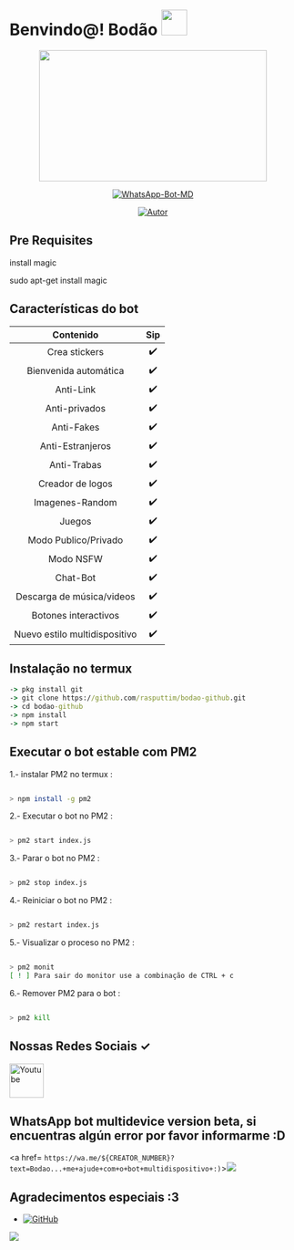 # Benvindo@! Bodão <img src="https://cbsnews1.cbsistatic.com/hub/i/2017/10/17/b34c14c8-750e-4afa-838d-ba9da0a3b042/171016-nasa-gravitational-waves-article.gif" width="45px">

<P align="center">
<img src="https://acegif.com/wp-content/gif/outerspace-51.gif" width="400" height="230"/>
</p>

<p align="center">
<a href="#"><img title="WhatsApp-Bot-MD" src="https://img.shields.io/badge/-TERMUX--BOT--WHATSAPP-green?colorA=%23ff0000&colorB=%23017e40&style=for-the-badge"></a>
</p>
<p align="center">
<a href="https://github.com/rasputtim"><img title="Autor" src="https://img.shields.io/badge/Rasputtim-Bod%C3%A3oSystems-blueb"></a>
</p>

## Pre Requisites

install magic

sudo apt-get install magic


## Características do bot 
|  Contenido  |                                           Sip |
| :---------------------------------------------: | :-----------: |
| Crea stickers|✔️|
| Bienvenida automática|✔️|
| Anti-Link|✔️|
| Anti-privados|✔️|
| Anti-Fakes|✔️|
| Anti-Estranjeros|✔️|
| Anti-Trabas|✔️|
| Creador de logos|✔️|
| Imagenes-Random|✔️|
| Juegos|✔️|
| Modo Publico/Privado|✔️|
| Modo NSFW|✔️|
| Chat-Bot|✔️|
| Descarga de música/videos|✔️|
| Botones interactivos|✔️|
| Nuevo estilo multidispositivo|✔️|

## Instalação no termux
```cmd
-> pkg install git
-> git clone https://github.com/rasputtim/bodao-github.git
-> cd bodao-github
-> npm install
-> npm start
```
## Executar o bot estable com PM2

1.- instalar PM2 no termux :
```bash

> npm install -g pm2
```  

2.- Executar o bot no PM2 :
```bash 

> pm2 start index.js
```
3.- Parar o bot no PM2 :
```bash 

> pm2 stop index.js
```
4.- Reiniciar o bot no PM2 :
```bash 

> pm2 restart index.js
```
5.- Visualizar o proceso no PM2 :
```bash 

> pm2 monit
[ ! ] Para sair do monitor use a combinação de CTRL + c
```

6.- Remover PM2 para o bot :
```bash

> pm2 kill
```

## Nossas Redes Sociais ✓
<a href="https://www.youtube.com/playlist?list=PLzt4hR8S75u37Af_Xn5Zcwqsfy-9Z8jVw"><img width="60px" alt="Youtube" title="Youtube" src="https://encrypted-tbn0.gstatic.com/images?q=tbn:ANd9GcQiYrf6LEg3xKz9iuv3OcmplEWUY8Etgv7e-g&usqp=CAU"/></a>
## WhatsApp bot multidevice version beta, si encuentras algún error por favor informarme :D
<a href= `https://wa.me/${CREATOR_NUMBER}?text=Bodao...+me+ajude+com+o+bot+multidispositivo+:)`><img src="https://img.shields.io/badge/WhatsApp-25D366?style=for-the-badge&logo=whatsapp&logoColor=white" />

## Agradecimentos especiais :3

* <a href="https://github.com/adiwajshing/Baileys"><img alt="GitHub" src="https://img.shields.io/badge/adiwajshing/Baileys%20-%23121011.svg?&style=for-the-badge&logo=github&logoColor=white">
</p>

<img src="https://github.com/rasputtim/bodao-github/" />
</div>

